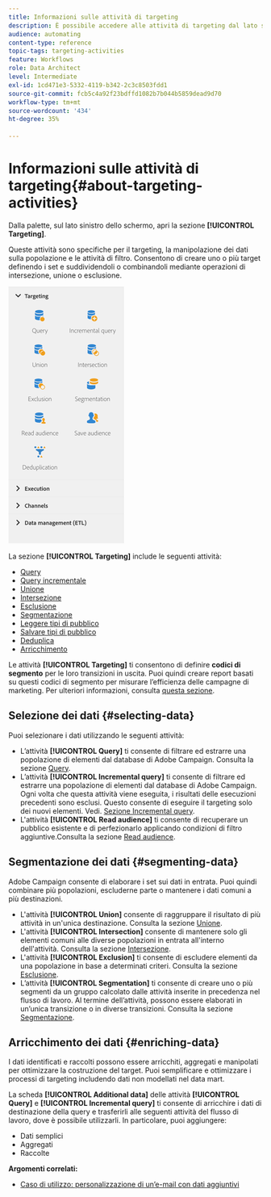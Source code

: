 ```yaml
---
title: Informazioni sulle attività di targeting
description: È possibile accedere alle attività di targeting dal lato sinistro della schermata.
audience: automating
content-type: reference
topic-tags: targeting-activities
feature: Workflows
role: Data Architect
level: Intermediate
exl-id: 1cd471e3-5332-4119-b342-2c3c8503fdd1
source-git-commit: fcb5c4a92f23bdffd1082b7b044b5859dead9d70
workflow-type: tm+mt
source-wordcount: '434'
ht-degree: 35%

---
```


# Informazioni sulle attività di targeting{#about-targeting-activities}

Dalla palette, sul lato sinistro dello schermo, apri la sezione **[!UICONTROL Targeting]**.

Queste attività sono specifiche per il targeting, la manipolazione dei dati sulla popolazione e le attività di filtro. Consentono di creare uno o più target definendo i set e suddividendoli o combinandoli mediante operazioni di intersezione, unione o esclusione.

![](assets/wkf_targeting_activities.png)

La sezione **[!UICONTROL Targeting]** include le seguenti attività:

* [Query](../../automating/using/query.md)
* [Query incrementale](../../automating/using/incremental-query.md)
* [Unione](../../automating/using/union.md)
* [Intersezione](../../automating/using/intersection.md)
* [Esclusione](../../automating/using/exclusion.md)
* [Segmentazione](../../automating/using/segmentation.md)
* [Leggere tipi di pubblico](../../automating/using/read-audience.md)
* [Salvare tipi di pubblico](../../automating/using/save-audience.md)
* [Deduplica](../../automating/using/deduplication.md)
* [Arricchimento](../../automating/using/enrichment.md)

Le attività **[!UICONTROL Targeting]** ti consentono di definire **codici di segmento** per le loro transizioni in uscita. Puoi quindi creare report basati su questi codici di segmento per misurare l’efficienza delle campagne di marketing. Per ulteriori informazioni, consulta [questa sezione](../../reporting/using/creating-a-report-workflow-segment.md).

## Selezione dei dati {#selecting-data}

Puoi selezionare i dati utilizzando le seguenti attività:

* L’attività **[!UICONTROL Query]** ti consente di filtrare ed estrarre una popolazione di elementi dal database di Adobe Campaign. Consulta la sezione [Query](../../automating/using/query.md).
* L’attività **[!UICONTROL Incremental query]** ti consente di filtrare ed estrarre una popolazione di elementi dal database di Adobe Campaign. Ogni volta che questa attività viene eseguita, i risultati delle esecuzioni precedenti sono esclusi. Questo consente di eseguire il targeting solo dei nuovi elementi. Vedi. [Sezione Incremental query](../../automating/using/incremental-query.md).
* L&#39;attività **[!UICONTROL Read audience]** ti consente di recuperare un pubblico esistente e di perfezionarlo applicando condizioni di filtro aggiuntive.Consulta la sezione [Read audience](../../automating/using/read-audience.md).

## Segmentazione dei dati {#segmenting-data}

Adobe Campaign consente di elaborare i set sui dati in entrata. Puoi quindi combinare più popolazioni, escluderne parte o mantenere i dati comuni a più destinazioni.

* L&#39;attività **[!UICONTROL Union]** consente di raggruppare il risultato di più attività in un&#39;unica destinazione. Consulta la sezione [Unione](../../automating/using/union.md).
* L&#39;attività **[!UICONTROL Intersection]** consente di mantenere solo gli elementi comuni alle diverse popolazioni in entrata all&#39;interno dell&#39;attività. Consulta la sezione [Intersezione](../../automating/using/intersection.md).
* L&#39;attività **[!UICONTROL Exclusion]** ti consente di escludere elementi da una popolazione in base a determinati criteri. Consulta la sezione [Esclusione](../../automating/using/exclusion.md).
* L’attività **[!UICONTROL Segmentation]** ti consente di creare uno o più segmenti da un gruppo calcolato dalle attività inserite in precedenza nel flusso di lavoro. Al termine dell’attività, possono essere elaborati in un’unica transizione o in diverse transizioni. Consulta la sezione [Segmentazione](../../automating/using/segmentation.md).

## Arricchimento dei dati {#enriching-data}

I dati identificati e raccolti possono essere arricchiti, aggregati e manipolati per ottimizzare la costruzione del target. Puoi semplificare e ottimizzare i processi di targeting includendo dati non modellati nel data mart.

La scheda **[!UICONTROL Additional data]** delle attività **[!UICONTROL Query]** e **[!UICONTROL Incremental query]** ti consente di arricchire i dati di destinazione della query e trasferirli alle seguenti attività del flusso di lavoro, dove è possibile utilizzarli. In particolare, puoi aggiungere:

* Dati semplici
* Aggregati
* Raccolte

**Argomenti correlati:**

* [Caso di utilizzo: personalizzazione di un’e-mail con dati aggiuntivi](../../automating/using/personalizing-email-with-additional-data.md)
